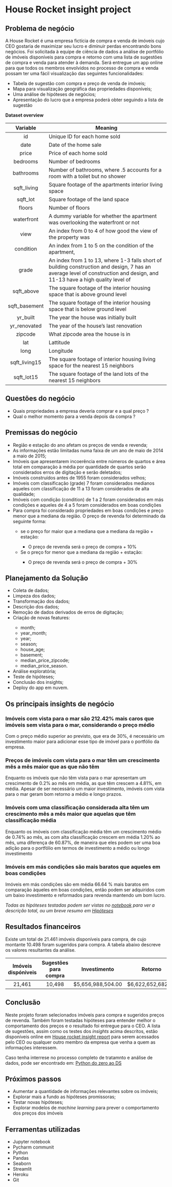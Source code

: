 # House Rocket insight project


## Problema de negócio

A House Rocket é uma empresa fictícia de compra e venda de imóveis cujo CEO gostaria de maximizar seu lucro e diminuir perdas encontrando bons negócios. Foi solicitada à equipe de ciência de dados a análise de portfólio de imóveis disponíveis para compra e retorno com uma lista de sugestões de compra e venda para atender à demanda. Será entregue um app online para que todos os membros envolvidos no processo de compra e venda possam ter uma fácil visualização das seguintes funcionalidades: 

<ul>
<li>Tabela de sugestão com compra e preço de venda de imóveis;</li>
<li>Mapa para visualização geográfica das propriedades disponíveis;</li>
<li>Uma análise de hipóteses de negócios;</li>
<li>Apresentação do lucro que a empresa poderá obter seguindo a lista de sugestão</li>
</ul>



**Dataset overview**


| **Variable** | **Meaning** |
|:----------:|---------|
|id        |Unique ID for each home sold|
|date|Date of the home sale |
|price| Price of each home sold |
|bedrooms| Number of bedrooms |
|bathrooms| Number of bathrooms, where .5 accounts for a room with a toilet but no shower |
|sqft_living| Square footage of the apartments interior living space |
|sqft_lot| Square footage of the land space |
|floors |Number of floors |
|waterfront |A dummy variable for whether the apartment was overlooking the waterfront or not |
|view |An index from 0 to 4 of how good the view of the property was |
|condition |An index from 1 to 5 on the condition of the apartment, |
|grade |An index from 1 to 13, where 1-3 falls short of building construction and design, 7 has an average level of construction and design, and 11-13 have a high quality level of |construction and design. |
|sqft_above |The square footage of the interior housing space that is above ground level |
|sqft_basement |The square footage of the interior housing space that is below ground level |
|yr_built |The year the house was initially built |
|yr_renovated |The year of the house’s last renovation |
|zipcode | What zipcode area the house is in |
|lat |Lattitude |
|long |Longitude |
|sqft_living15 |The square footage of interior housing living space for the nearest 15 neighbors |
|sqft_lot15 |The square footage of the land lots of the nearest 15 neighbors |



##  Questões do negócio

<ul>
<li>Quais propriedades a empresa deveria comprar e a qual preço ?
</li>
<li>Qual o melhor momento para a venda depois da compra ?
</li>
</ul>

##  Premissas do negócio

<ul>
<li>Região e estação do ano afetam os preços de venda e revenda;
</li>
<li>As informações estão limitadas numa faixa de um ano de maio de 2014 a maio de 2015;
</li>
<li>Imóveis que apresentarem incoerência entre números de quartos e área total em comparação à média por quantidade de quartos serão considerados erros de digitação e serão deletados;
</li>
<li>Imóveis construídos antes de 1955 foram considerados velhos;</li>
<li>Imóveis com classificação (grade) 7 foram considerados medianos aqueles com classificação de 11 a 13 foram considerados de alta qualidade;</li>
<li>Imóveis com condição (condition) de 1 a 2 foram considerados em más condições e aqueles de 4 a 5 foram considerados em boas condições</li>
<li>Para compra  foi considerado propriedades em boas condições e preço menor que a mediana da região. O preço de revenda foi determinado da seguinte forma:</li>
 <ul>
<li>se o preço for maior que a mediana que a mediana da região + estação:</li>
 <ul>
 <li>O  preço de revenda será o preço de compra + 10%</li>
</ul>
<li>Se o preço for menor que a mediana da região + estação:</li>
<ul>
<li>O preço de revenda será o preço de compra + 30%</li>
</ul>  
 </ul>
</ul>

## Planejamento da Solução
<ul>
 <li>Coleta de dados;</li>
 <li>Limpeza dos dados;</li>
 <li>Transformação dos dados;</li>
 <li>Descrição dos dados;</li>
 <li>Remoção de dados derivados de erros de digitação;</li>
 <li>Criação de novas features:</li>
 <ul>
 <li>month;</li>
 <li>year_month;</li>
 <li>year;</li>
 <li>season;</li>
 <li>house_age;</li>
 <li>basement;</li>
 <li>median_price_zipcode;</li>
 <li>median_price_season.</li>
 </ul>
 <li>Análise exploratória;</li>
 <li>Teste de hipóteses;</li>
 <li>Conclusão dos insights;</li>
 <li>Deploy do app em nuvem.</li>
</ul>

##  Os  principais insights de negócio

<h3><strong>Imóveis com vista para o mar são 212.42% mais caros que imóveis sem vista para o mar, considerando o preço médio</strong> </h3>

Com o preço médio superior ao previsto, que era de 30%, é necessário um investimento maior para adicionar esse tipo de imóvel para o portfólio da empresa.

 
<h3><strong>Preços de imóveis com vista para o mar têm um crescimento mês a mês maior que as que não têm</strong></h3> 

Enquanto os imóveis que não têm vista para o mar apresentam um crescimento de 0.2% ao mês em média, as que têm crescem a 4.81%, em média. Apesar de ser necessário um maior investimento, imóveis com vista para o mar geram bom retorno a médio e longo prazos.


<h3><strong>Imóveis com uma classificação considerada alta têm um crescimento mês a mês maior que aquelas que têm classificação média</strong></h3>

Enquanto os imóveis com classificação média têm um crescimento médio de 0.74% ao mês, as com alta classificação crescem em média 1.20% ao mês, uma diferença de 60.87%, de maneira que eles podem ser uma boa adição para o portfólio em termos de investimento a médio ou longo investimento


<h3><strong>Imóveis em más condições são mais baratos que aqueles em boas condições</strong></h3>

Imóveis em más condições são em média 66.64 % mais baratos em comparação àqueles em boas condições, então podem ser adquiridos com um baixo investimento e reformados para revenda mantendo um bom lucro.


<i>Todas as hipóteses testadas podem ser vistas no [notebook](https://github.com/lavinomenezes/House_rocket_insight_project/blob/main/notebooks/House_rocket_notebook.ipynb) para ver a descrição total, ou um breve resumo em [Hipóteses](https://github.com/lavinomenezes/House_rocket_insight_project/blob/main/Hipoteses.md)</i>

## Resultados financeiros


Existe um total de 21.461 imóveis disponíveis para compra, de cujo montante 10.498 foram sugeridos para compra. A tabela abaixo descreve os valores resultantes da análise.



| Imóveis dispóniveis | Sugestões para compra | Investimento | Retorno | Lucro |
|:----------------------:|:--------------------:|:-------------:|:--------:|:--------:|
| 21,461 | 10,498 | $5,656,988,504.00 | $6,622,652,682.20 | $965,664,178.2 |




##  Conclusão

Neste projeto foram selecionados imóveis para compra e sugeridos preços de revenda. Também foram testadas hipóteses para entender melhor o comportamento dos preços e o resultado foi entregue para o CEO. A lista de sugestões, assim como os testes dos <i>insights</i> acima descritos, estão disponíveis online em [House rocket insight report](https://house-rocket-insight-report.herokuapp.com/) para serem acessados pelo CEO ou qualquer outro membro da empresa que venha a quem as informações interessem.


Caso tenha interrese no processo completo de tratamnto e análise de dados, pode ser encontrado em: [Python do zero ao DS](https://github.com/lavinomenezes/Python_do_zero_ao_DS)





##  Próximos passos

<ul>
<li>Aumentar a quantidade de informações relevantes sobre os imóveis;
</li>
<li>Explorar mais a fundo as hipóteses promissoras; 
</li>
<li>Testar novas hipóteses;</li>
<li>Explorar modelos de <i>machine learning</i> para prever o comportamento dos preços dos imóveis</li>
</ul>


## Ferramentas utilizadas

<ul>
<li>Jupyter notebook</li>
    <li>Pycharm communit</li>
<li>Python</li>
<li>Pandas</li>
    <li>Seaborn</li>
<li>Streamlit</li>
    <li>Heroku</li>
    <li>Git</li>
</ul>

